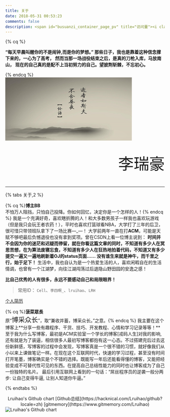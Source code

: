 ```yaml
---
title: 关于
date: 2018-05-31 00:53:23
comments: false
description: <span id="busuanzi_container_page_pv" title="访问量"><i class="fa fa-lightbulb-o"></i> <span id="busuanzi_value_page_pv"></span></span>
---
```


{% cq %}

**“每天早晨叫醒你的不是闹钟,而是你的梦想。”
那些日子，我也是靠着这种信念撑下来的，一心为了高考，
然而当那一场战役结束之后，是真的刀枪入库，马放南山，
现在的自己真的是配不上当初努力的自己。望披荆斩棘，不忘初心。**

{% endcq %}    
<img src="/images/about.jpg" width="400" height="200">
<p style="font-family: mmt-eg;font-size: 350%;line-height:45px;text-align: right;">李瑞豪</p>

---

{% tabs 关于,2 %}
<!-- tab 关于博主 -->
{% cq %}**博主BB**<br/>不怕万人阻挡，只怕自己投降。你如何回忆，决定你是一个怎样的人！{% endcq %}
我是一个充满好奇，喜欢瞎折腾的人！和大多数男孩子一样我也喜欢玩游戏（但是我只会玩王者农药！），平时也喜欢打篮球看NBA，大学打了三年的后卫，很可惜只带领班队拿下了一场比赛—\_—！
大学前两年一直在打**ACM**，可能是天赋不够吧最后负憾退役也没有拿到奖项。曾在CSDN上看一位博主说到：
**时间并不会因为你的迷茫和迟疑而停留，就在你看这篇文章的同时，不知道有多少人在冥思苦想，在为算法废寝忘食，不知道有多少人在狂热地拍着代码，不知道又有多少提交一遍又一遍地刷新着OJ的status页面…… 
没有谁生来就是神牛，而千里之行，始于足下！**
生活中，我也自认为是一个热爱生活的人，喜欢闲暇自在的生活情调，也曾有一个江湖梦，向往江湖闯荡过后退隐山野田园的安逸之感！

**比自己优秀的人有很多，永远不要感动自己和局限眼界！**
> 常用ID： `Cell`、`李四啊_`、`lruihao`、`LRH`

<a class="LinkCard" href="https://lruihao.cn/posts/resume.html" target="_blank">个人简历</a>
<!-- endtab -->
<!-- tab 关于博客 -->
{% cq %}**菠菜眾長**<br/>原“<span style="font-family: Title;font-size: 1.3rem;">博采众长</span>”，取“兼收并蓄，博采众长。”之意。{% endcq %}
我主要在这个博客上**分享一些有趣程序、干货、技巧、开发教程、心情和学习记录等等！**至于我为什么写博客，最初是ACM实验室一个学长的博客[戎码人生]对我的影响,还有就是为了装逼，相信很多人最初写博客都抱有这一心态。不过搭建完后过去这份新鲜感，写博客的过程中会发现，写博客真是一个很不错的习惯，就好像我们从小以来上课做笔记一样。在现在这个互联网时代，快速的学习过程，甚至没有时间打开笔墨，博客确实是个不错的选择。既能写一年后还能看得懂的博客，又能把经验变成不可替代性可见的东西。在提高自己总结性能力的同时也让博客成为了自己一份独特的名片。
最后引用互联网上看到的一句话：“屌丝程序员的逆袭一般分两步: 让自己变得牛逼, 让别人知道你牛逼。”
<!-- endtab -->

{% endtabs %}

<center>Lruihao's Github chart [Github总结](https://hacknical.com/Lruihao/github?locale=zh) [gitmemory](https://www.gitmemory.com/Lruihao)</center>
<img src="https://ghchart.rshah.org/Lruihao.svg" alt="Lruihao's Github chart" />
